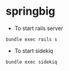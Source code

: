 # springbig

   - To start rails server
   
    bundle exec rails s
    
   - To  start sidekiq
   
    bundle exec sidekiq  